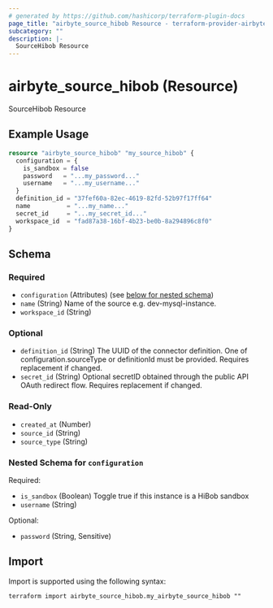 ```yaml
---
# generated by https://github.com/hashicorp/terraform-plugin-docs
page_title: "airbyte_source_hibob Resource - terraform-provider-airbyte"
subcategory: ""
description: |-
  SourceHibob Resource
---
```


# airbyte_source_hibob (Resource)

SourceHibob Resource

## Example Usage

```terraform
resource "airbyte_source_hibob" "my_source_hibob" {
  configuration = {
    is_sandbox = false
    password   = "...my_password..."
    username   = "...my_username..."
  }
  definition_id = "37fef60a-82ec-4619-82fd-52b97f17ff64"
  name          = "...my_name..."
  secret_id     = "...my_secret_id..."
  workspace_id  = "fad87a38-16bf-4b23-be0b-8a294896c8f0"
}
```

<!-- schema generated by tfplugindocs -->
## Schema

### Required

- `configuration` (Attributes) (see [below for nested schema](#nestedatt--configuration))
- `name` (String) Name of the source e.g. dev-mysql-instance.
- `workspace_id` (String)

### Optional

- `definition_id` (String) The UUID of the connector definition. One of configuration.sourceType or definitionId must be provided. Requires replacement if changed.
- `secret_id` (String) Optional secretID obtained through the public API OAuth redirect flow. Requires replacement if changed.

### Read-Only

- `created_at` (Number)
- `source_id` (String)
- `source_type` (String)

<a id="nestedatt--configuration"></a>
### Nested Schema for `configuration`

Required:

- `is_sandbox` (Boolean) Toggle true if this instance is a HiBob sandbox
- `username` (String)

Optional:

- `password` (String, Sensitive)

## Import

Import is supported using the following syntax:

```shell
terraform import airbyte_source_hibob.my_airbyte_source_hibob ""
```
